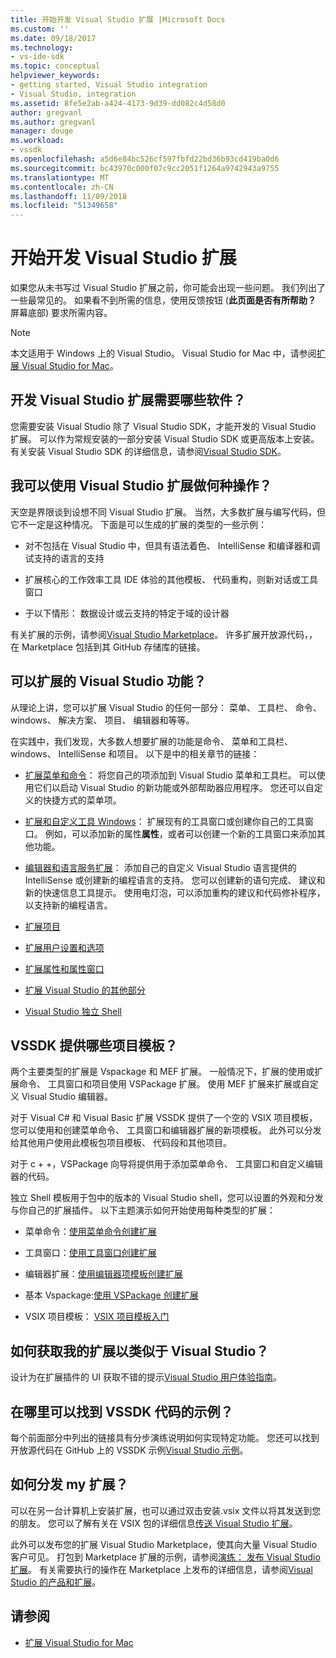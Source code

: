```yaml
---
title: 开始开发 Visual Studio 扩展 |Microsoft Docs
ms.custom: ''
ms.date: 09/18/2017
ms.technology:
- vs-ide-sdk
ms.topic: conceptual
helpviewer_keywords:
- getting started, Visual Studio integration
- Visual Studio, integration
ms.assetid: 8fe5e2ab-a424-4173-9d39-dd082c4d58d0
author: gregvanl
ms.author: gregvanl
manager: douge
ms.workload:
- vssdk
ms.openlocfilehash: a5d6e84bc526cf597fbfd22bd36b93cd419ba0d6
ms.sourcegitcommit: bc43970c000f07c9cc2051f1264a9742943a9755
ms.translationtype: MT
ms.contentlocale: zh-CN
ms.lasthandoff: 11/09/2018
ms.locfileid: "51349658"
---
```

# <a name="starting-to-develop-visual-studio-extensions"></a>开始开发 Visual Studio 扩展

如果您从未书写过 Visual Studio 扩展之前，你可能会出现一些问题。 我们列出了一些最常见的。 如果看不到所需的信息，使用反馈按钮 (**此页面是否有所帮助？** 屏幕底部) 要求所需内容。

> [!NOTE]
> 本文适用于 Windows 上的 Visual Studio。 Visual Studio for Mac 中，请参阅[扩展 Visual Studio for Mac](/visualstudio/mac/extending-visual-studio-mac)。

## <a name="what-software-do-i-need-to-develop-visual-studio-extensions"></a>开发 Visual Studio 扩展需要哪些软件？

您需要安装 Visual Studio 除了 Visual Studio SDK，才能开发的 Visual Studio 扩展。 可以作为常规安装的一部分安装 Visual Studio SDK 或更高版本上安装。 有关安装 Visual Studio SDK 的详细信息，请参阅[Visual Studio SDK](../extensibility/visual-studio-sdk.md)。

## <a name="what-kinds-of-things-can-i-do-with-visual-studio-extensions"></a>我可以使用 Visual Studio 扩展做何种操作？

天空是界限谈到设想不同 Visual Studio 扩展。 当然，大多数扩展与编写代码，但它不一定是这种情况。 下面是可以生成的扩展的类型的一些示例：

- 对不包括在 Visual Studio 中，但具有语法着色、 IntelliSense 和编译器和调试支持的语言的支持

- 扩展核心的工作效率工具 IDE 体验的其他模板、 代码重构，则新对话或工具窗口

- 于以下情形： 数据设计或云支持的特定于域的设计器

有关扩展的示例，请参阅[Visual Studio Marketplace](https://marketplace.visualstudio.com/vs)。 许多扩展开放源代码，，在 Marketplace 包括到其 GitHub 存储库的链接。

## <a name="which-visual-studio-features-can-i-extend"></a>可以扩展的 Visual Studio 功能？

从理论上讲，您可以扩展 Visual Studio 的任何一部分： 菜单、 工具栏、 命令、 windows、 解决方案、 项目、 编辑器和等等。

在实践中，我们发现，大多数人想要扩展的功能是命令、 菜单和工具栏、 windows、 IntelliSense 和项目。 以下是中的相关章节的链接：

-   [扩展菜单和命令](../extensibility/extending-menus-and-commands.md)： 将您自己的项添加到 Visual Studio 菜单和工具栏。 可以使用它们以启动 Visual Studio 的新功能或外部帮助器应用程序。 您还可以自定义的快捷方式的菜单项。

-   [扩展和自定义工具 Windows](../extensibility/extending-and-customizing-tool-windows.md)： 扩展现有的工具窗口或创建你自己的工具窗口。 例如，可以添加新的属性**属性**，或者可以创建一个新的工具窗口来添加其他功能。

-   [编辑器和语言服务扩展](../extensibility/editor-and-language-service-extensions.md)： 添加自己的自定义 Visual Studio 语言提供的 IntelliSense 或创建新的编程语言的支持。 您可以创建新的语句完成、 建议和新的快速信息工具提示。 使用电灯泡，可以添加重构的建议和代码修补程序，以支持新的编程语言。

-   [扩展项目](../extensibility/extending-projects.md)

-   [扩展用户设置和选项](../extensibility/extending-user-settings-and-options.md)

-   [扩展属性和属性窗口](../extensibility/extending-properties-and-the-property-window.md)

-   [扩展 Visual Studio 的其他部分](../extensibility/extending-other-parts-of-visual-studio.md)

-   [Visual Studio 独立 Shell](../extensibility/visual-studio-isolated-shell.md)

##  <a name="BKMK_ProjectTemplate"></a> VSSDK 提供哪些项目模板？
 两个主要类型的扩展是 Vspackage 和 MEF 扩展。 一般情况下，扩展的使用或扩展命令、 工具窗口和项目使用 VSPackage 扩展。 使用 MEF 扩展来扩展或自定义 Visual Studio 编辑器。

 对于 Visual C# 和 Visual Basic 扩展 VSSDK 提供了一个空的 VSIX 项目模板，您可以使用和创建菜单命令、 工具窗口和编辑器扩展的新项模板。 此外可以分发给其他用户使用此模板包项目模板、 代码段和其他项目。

 对于 c + +，VSPackage 向导将提供用于添加菜单命令、 工具窗口和自定义编辑器的代码。

 独立 Shell 模板用于包中的版本的 Visual Studio shell，您可以设置的外观和分发与你自己的扩展插件。 以下主题演示如何开始使用每种类型的扩展：

-   菜单命令：[使用菜单命令创建扩展](../extensibility/creating-an-extension-with-a-menu-command.md)

-   工具窗口：[使用工具窗口创建扩展](../extensibility/creating-an-extension-with-a-tool-window.md)

-   编辑器扩展：[使用编辑器项模板创建扩展](../extensibility/creating-an-extension-with-an-editor-item-template.md)

-   基本 Vspackage:[使用 VSPackage 创建扩展](../extensibility/creating-an-extension-with-a-vspackage.md)

-   VSIX 项目模板： [VSIX 项目模板入门](../extensibility/getting-started-with-the-vsix-project-template.md)

## <a name="how-do-i-get-my-extension-to-look-like-visual-studio"></a>如何获取我的扩展以类似于 Visual Studio？
 设计为在扩展插件的 UI 获取不错的提示[Visual Studio 用户体验指南](../extensibility/ux-guidelines/visual-studio-user-experience-guidelines.md)。

## <a name="where-can-i-find-examples-of-vssdk-code"></a>在哪里可以找到 VSSDK 代码的示例？
 每个前面部分中列出的链接具有分步演练说明如何实现特定功能。 您还可以找到开放源代码在 GitHub 上的 VSSDK 示例[Visual Studio 示例](https://github.com/Microsoft/VSSDK-Extensibility-Samples)。

## <a name="how-can-i-distribute-my-extension"></a>如何分发 my 扩展？
 可以在另一台计算机上安装扩展，也可以通过双击安装.vsix 文件以将其发送到您的朋友。 您可以了解有关在 VSIX 包的详细信息[传送 Visual Studio 扩展](../extensibility/shipping-visual-studio-extensions.md)。

 此外可以发布您的扩展 Visual Studio Marketplace，使其向大量 Visual Studio 客户可见。 打包到 Marketplace 扩展的示例，请参阅[演练： 发布 Visual Studio 扩展](../extensibility/walkthrough-publishing-a-visual-studio-extension.md)。 有关需要执行的操作在 Marketplace 上发布的详细信息，请参阅[Visual Studio 的产品和扩展](/azure/devops/extend/overview?view=vsts)。

## <a name="see-also"></a>请参阅

- [扩展 Visual Studio for Mac](/visualstudio/mac/extending-visual-studio-mac)